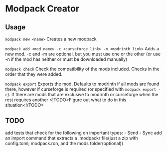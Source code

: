# Modpack Creator

## Usage

`modpack new <name>`
Creates a new modpack

`modpack add <mod_name> -c <curseforge_link> -m <modrinth_link>`
Adds a new mod. -c and -m are optional, but you must use one or the other (or use -n if the mod has neither or must be downloaded manually)

`modpack check`
Check the compatibility of the mods included.
Checks in the order that they were added.

`modpack export`
Exports the mod. Defaults to modrinth if all mods are found there, however if curseforge is required (or specified with `modpack export -c`).
If there are mods that are exclusive to modrinth or curseforge when the rest requires another <!TODO>Figure out what to do in this situation<!/TODO>

## TODO

add tests that check for the following on important types:
    - Send
    - Sync
add an import command that extracts a .modpackr file(just a zip with config.toml, modpack.ron, and the mods folder(optional))
